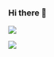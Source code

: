 ### Hi there 👋
<p>
  <img src="https://komarev.com/ghpvc/?username=yasmuru&color=0E9C47&style=for-the-badge">
</p>

 ![](https://github-readme-stats.vercel.app/api/top-langs/?username=yasmuru&theme=blueberry&hide_border=false&include_all_commits=false&count_private=true&layout=compact)
<!-- ![](https://github-profile-trophy.vercel.app/?username=yasmuru&theme=discord&no-frame=false&no-bg=false&margin-w=4) -->
<!-- ![](https://github-readme-stats.vercel.app/api?username=yasmuru&theme=blueberry&hide_border=false&include_all_commits=true&count_private=true) -->
<!--
**yasmuru/yasmuru** is a ✨ _special_ ✨ repository because its `README.md` (this file) appears on your GitHub profile.

Here are some ideas to get you started:

- 🔭 I’m currently working on ...
- 🌱 I’m currently learning ...
- 👯 I’m looking to collaborate on ...
- 🤔 I’m looking for help with ...
- 💬 Ask me about ...
- 📫 How to reach me: ...
- 😄 Pronouns: ...
- ⚡ Fun fact: ...
-->
